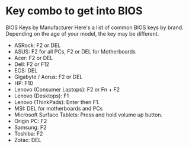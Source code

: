 # Key combo to get into BIOS


BIOS Keys by Manufacturer
Here's a list of common BIOS keys by brand. Depending on the age of your model, the key may be different.

- ASRock: F2 or DEL
- ASUS: F2 for all PCs, F2 or DEL for Motherboards
- Acer: F2 or DEL
- Dell: F2 or F12
- ECS: DEL
- Gigabyte / Aorus: F2 or DEL
- HP: F10
- Lenovo (Consumer Laptops): F2 or Fn + F2
- Lenovo (Desktops): F1
- Lenovo (ThinkPads): Enter then F1.
- MSI: DEL for motherboards and PCs
- Microsoft Surface Tablets: Press and hold volume up button.
- Origin PC: F2
- Samsung: F2
- Toshiba: F2
- Zotac: DEL
